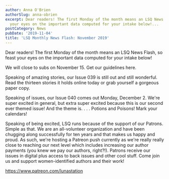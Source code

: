 ```yaml
---
author: Anna O'Brien
authorSlug: anna-obrien
excerpt: Dear readers! The first Monday of the month means an LSQ News Flash, so feast
  your eyes on the important data computed for your intake below!...
postCategory: News
pubDate: '2019-11-04'
title: 'LSQ Monthly News Flash: November 2019'
---
```

Dear readers! The first Monday of the month means an LSQ News Flash, so feast your eyes on the important data computed for your intake below!

We will close to subs on November 15. Get our guidelines here.

Speaking of amazing stories, our Issue 039 is still out and still wonderful. Read the thirteen stories it holds online today or grab yourself a gorgeous paper copy.

Speaking of issues, our Issue 040 comes out Monday, December 2. We're super excited in general, but extra super excited because this is our second ever themed issue! And the theme is. . . . Potions and Poisons! Mark your calendars!

Speaking of being excited, LSQ runs because of the support of our Patrons. Simple as that. We are an all-volunteer organization and have been chugging along successfully for ten years and that makes us happy and proud. As such, we're hosting a Patreon push currently as we're really really close to reaching our next level which includes increasing our author payments (you knew we pay our authors, right?!). Patrons receive our issues in digital plus access to back issues and other cool stuff. Come join us and support women-identified authors and their work!

https://www.patreon.com/lunastation